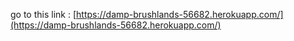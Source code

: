 go to this link : [https://damp-brushlands-56682.herokuapp.com/](https://damp-brushlands-56682.herokuapp.com/)
